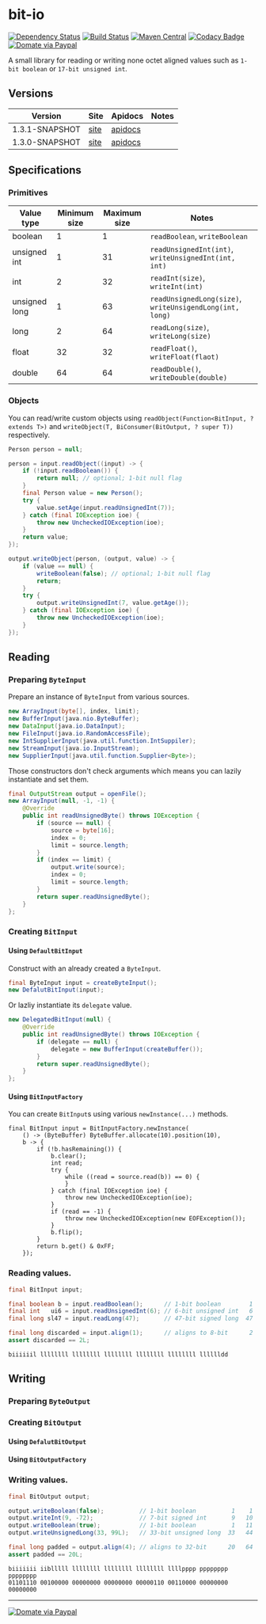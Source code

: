 bit-io
======
[![Dependency Status](https://www.versioneye.com/user/projects/563ccc514d415e001e00009b/badge.svg)](https://www.versioneye.com/user/projects/563ccc514d415e001e00009b)
[![Build Status](https://travis-ci.org/jinahya/bit-io.svg?branch=develop)](https://travis-ci.org/jinahya/bit-io)
[![Maven Central](https://img.shields.io/maven-central/v/com.github.jinahya/bit-io.svg)](http://search.maven.org/#search%7Cga%7C1%7Ca%3A%22bit-io%22)
[![Codacy Badge](https://api.codacy.com/project/badge/grade/53ae4f92af8246a48cbe8ecf0c04a002)](https://www.codacy.com/app/jinahya/bit-io)
[![Domate via Paypal](https://img.shields.io/badge/donate-paypal-blue.svg)](https://www.paypal.com/cgi-bin/webscr?cmd=_cart&business=A954LDFBW4B9N&lc=KR&item_name=GitHub&amount=5%2e00&currency_code=USD&button_subtype=products&add=1&bn=PP%2dShopCartBF%3adonate%2dpaypal%2dblue%2epng%3aNonHosted)


A small library for reading or writing none octet aligned values such as `1-bit boolean` or `17-bit unsigned int`.

## Versions
|Version|Site|Apidocs|Notes|
|-------|----|-------|-----|
|1.3.1-SNAPSHOT|[site](http://jinahya.github.io/bit-io/sites/1.3.1-SNAPSHOT/index.html)|[apidocs](http://jinahya.github.io/bit-io/sites/1.3.1-SNAPSHOT/apidocs/index.html)||
|1.3.0-SNAPSHOT|[site](http://jinahya.github.io/bit-io/sites/1.3.0-SNAPSHOT/index.html)|[apidocs](http://jinahya.github.io/bit-io/sites/1.3.0-SNAPSHOT/apidocs/index.html)||

## Specifications
### Primitives
|Value type   |Minimum size|Maximum size|Notes|
|-------------|------------|------------|-----|
|boolean      |1           |1           |`readBoolean`, `writeBoolean`|
|unsigned int |1           |31          |`readUnsignedInt(int)`, `writeUnsignedInt(int, int)`|
|int          |2           |32          |`readInt(size)`, `writeInt(int)`|
|unsigned long|1           |63          |`readUnsignedLong(size)`, `writeUnsigendLong(int, long)`|
|long         |2           |64          |`readLong(size)`, `writeLong(size)`|
|float        |32          |32          |`readFloat()`, `writeFloat(flaot)`|
|double       |64          |64          |`readDouble()`, `writeDouble(double)`|
### Objects
You can read/write custom objects using `readObject(Function<BitInput, ? extends T>)` and `writeObject(T, BiConsumer(BitOutput, ? super T))` respectively.
```java
Person person = null;

person = input.readObject((input) -> {
    if (!input.readBoolean()) {
        return null; // optional; 1-bit null flag
    }
    final Person value = new Person();
    try {
        value.setAge(input.readUnsignedInt(7));
    } catch (final IOException ioe) {
        throw new UncheckedIOException(ioe);
    }
    return value;
});

output.writeObject(person, (output, value) -> {
    if (value == null) {
        writeBoolean(false); // optional; 1-bit null flag
        return;
    }
    try {
        output.writeUnsignedInt(7, value.getAge());
    } catch (final IOException ioe) {
        throw new UncheckedIOException(ioe);
    }
});
```
## Reading
### Preparing `ByteInput`
Prepare an instance of `ByteInput` from various sources.
````java
new ArrayInput(byte[], index, limit);
new BufferInput(java.nio.ByteBuffer);
new DataInput(java.io.DataInput);
new FileInput(java.io.RandomAccessFile);
new IntSupplierInput(java.util.function.IntSuppiler);
new StreamInput(java.io.InputStream);
new SupplierInput(java.util.function.Supplier<Byte>);
````
Those constructors don't check arguments which means you can lazily instantiate and set them.
```java
final OutputStream output = openFile();
new ArrayInput(null, -1, -1) {
    @Override
    public int readUnsignedByte() throws IOException {
        if (source == null) {
            source = byte[16];
            index = 0;
            limit = source.length;
        }
        if (index == limit) {
            output.write(source);
            index = 0;
            limit = source.length;
        }
        return super.readUnsignedByte();
    }
};
```
### Creating `BitInput`
#### Using `DefaultBitInput`
Construct with an already created a `ByteInput`.
```java
final ByteInput input = createByteInput();
new DefalutBitInput(input);
```
Or lazliy instantiate its `delegate` value.
```java
new DelegatedBitInput(null) {
    @Override
    public int readUnsignedByte() throws IOException {
        if (delegate == null) {
            delegate = new BufferInput(createBuffer());
        }
        return super.readUnsignedByte();
    }
};
```
#### Using `BitInputFactory`
You can create `BitInput`s using various `newInstance(...)` methods.
```
final BitInput input = BitInputFactory.newInstance(
    () -> (ByteBuffer) ByteBuffer.allocate(10).position(10),
    b -> {
        if (!b.hasRemaining()) {
            b.clear();
            int read;
            try {
                while ((read = source.read(b)) == 0) {
                }
            } catch (final IOException ioe) {
                throw new UncheckedIOException(ioe);
            }
            if (read == -1) {
                throw new UncheckedIOException(new EOFException());
            }
            b.flip();
        }
        return b.get() & 0xFF;
    });
```
### Reading values.
```java
final BitInput input;

final boolean b = input.readBoolean();      // 1-bit boolean        1    1
final int   ui6 = input.readUnsignedInt(6); // 6-bit unsigned int   6    7
final long sl47 = input.readLong(47);       // 47-bit signed long  47   54

final long discarded = input.align(1);      // aligns to 8-bit      2   56
assert discarded == 2L;
```
```
biiiiiil llllllll llllllll llllllll llllllll llllllll lllllldd
```
## Writing
### Preparing `ByteOutput`
### Creating `BitOutput`
#### Using `DefalutBitOutput`
#### Using `BitOutputFactory`
### Writing values.
```java
final BitOutput output;

output.writeBoolean(false);          // 1-bit boolean          1    1
output.writeInt(9, -72);             // 7-bit signed int       9   10
output.writeBoolean(true);           // 1-bit boolean          1   11
output.writeUnsignedLong(33, 99L);   // 33-bit unsigned long  33   44

final long padded = output.align(4); // aligns to 32-bit      20   64
assert padded == 20L;
```
```
biiiiiii iiblllll llllllll llllllll llllllll llllpppp pppppppp pppppppp
01101110 00100000 00000000 00000000 00000110 00110000 00000000 00000000
```
----
[![Domate via Paypal](https://img.shields.io/badge/donate-paypal-blue.svg)](https://www.paypal.com/cgi-bin/webscr?cmd=_cart&business=A954LDFBW4B9N&lc=KR&item_name=GitHub&amount=5%2e00&currency_code=USD&button_subtype=products&add=1&bn=PP%2dShopCartBF%3adonate%2dpaypal%2dblue%2epng%3aNonHosted)
